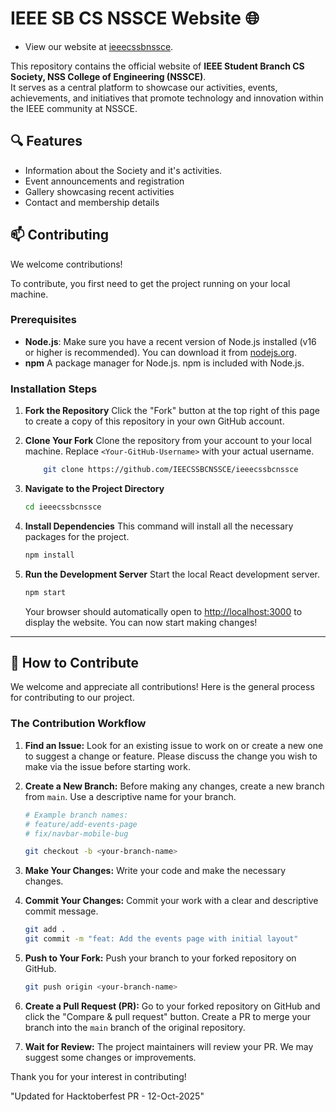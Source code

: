 # IEEE SB CS NSSCE Website 🌐
- View our website at [ieeecssbnssce](https://ieecssbcnssce.github.io/ieeecssbcnnssce/).


This repository contains the official website of **IEEE Student Branch CS Society, NSS College of Engineering (NSSCE)**.  
It serves as a central platform to showcase our activities, events, achievements, and initiatives that promote technology and innovation within the IEEE community at NSSCE.

## 🔍 Features
- Information about the Society and it's activities. 
- Event announcements and registration  
- Gallery showcasing recent activities 
- Contact and membership details 

## 📫 Contributing
We welcome contributions!  

To contribute, you first need to get the project running on your local machine.

### Prerequisites

* **Node.js**: Make sure you have a recent version of Node.js installed (v16 or higher is recommended). You can download it from [nodejs.org](https://nodejs.org/).
* **npm** A package manager for Node.js. npm is included with Node.js.

### Installation Steps

1.  **Fork the Repository**
    Click the "Fork" button at the top right of this page to create a copy of this repository in your own GitHub account.

2.  **Clone Your Fork**
    Clone the repository from your account to your local machine. Replace `<Your-GitHub-Username>` with your actual username.
    ```bash
        git clone https://github.com/IEECSSBCNSSCE/ieeecssbcnssce
    ```

3.  **Navigate to the Project Directory**
    ```bash
    cd ieeecssbcnssce
    ```

4.  **Install Dependencies**
    This command will install all the necessary packages for the project.
    ```bash
    npm install
    ```

5.  **Run the Development Server**
    Start the local React development server.
    ```bash
    npm start
    ```
    Your browser should automatically open to [http://localhost:3000](http://localhost:3000) to display the website. You can now start making changes!

---

## 🤝 How to Contribute

We welcome and appreciate all contributions! Here is the general process for contributing to our project.

### The Contribution Workflow

1.  **Find an Issue:** Look for an existing issue to work on or create a new one to suggest a change or feature. Please discuss the change you wish to make via the issue before starting work.

2.  **Create a New Branch:** Before making any changes, create a new branch from `main`. Use a descriptive name for your branch.
    ```bash
    # Example branch names:
    # feature/add-events-page
    # fix/navbar-mobile-bug
    
    git checkout -b <your-branch-name>
    ```

3.  **Make Your Changes:** Write your code and make the necessary changes.

4.  **Commit Your Changes:** Commit your work with a clear and descriptive commit message.
    ```bash
    git add .
    git commit -m "feat: Add the events page with initial layout"
    ```

5.  **Push to Your Fork:** Push your branch to your forked repository on GitHub.
    ```bash
    git push origin <your-branch-name>
    ```

6.  **Create a Pull Request (PR):**
    Go to your forked repository on GitHub and click the "Compare & pull request" button. Create a PR to merge your branch into the `main` branch of the original repository.

7.  **Wait for Review:** The project maintainers will review your PR. We may suggest some changes or improvements.

Thank you for your interest in contributing!


"Updated for Hacktoberfest PR - 12-Oct-2025" 
